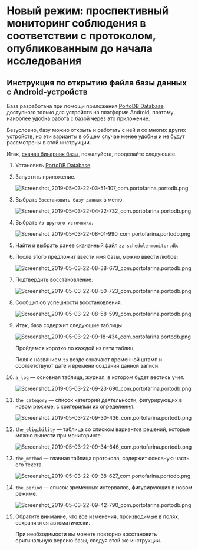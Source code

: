 # Новый режим: проспективный мониторинг соблюдения в соответствии с протоколом, опубликованным до начала исследования

## Инструкция по открытию файла базы данных с Android-устройств

База разработана при помощи приложения [PortoDB Database](https://play.google.com/store/apps/details?id=com.portofarina.portodb), доступного только для устройств на платформе Android, поэтому наиболее удобна работа с базой через это приложение.

Безусловно, базу можно открыть и работать с ней и со многих других устройств, но эти варианты в общем случае менее удобны и не будут рассмотрены в этой инструкции.

Итак, [скачав бинарник базы](https://github.com/pussiatoday/zz-schedule-monitor/raw/0fd07faf1c9ad63d755e8ff9c95e0c1e8915fa0f/zz-schedule-monitor.db), пожалуйста, проделайте следующее.

1. Установить [PortoDB Database](https://play.google.com/store/apps/details?id=com.portofarina.portodb).
1. Запустить приложение.

    ![Screenshot_2019-05-03-22-03-51-107_com.portofarina.portodb.png](Screenshot_2019-05-03-22-03-51-107_com.portofarina.portodb.png)
   
1. Выбрать `Восстановить базу данных` в меню.

    ![Screenshot_2019-05-03-22-04-22-732_com.portofarina.portodb.png](Screenshot_2019-05-03-22-04-22-732_com.portofarina.portodb.png)
   
1. Выбрать `Из другого источника`.

    ![Screenshot_2019-05-03-22-08-01-990_com.portofarina.portodb.png](Screenshot_2019-05-03-22-08-01-990_com.portofarina.portodb.png)

1. Найти и выбрать ранее скачанный файл `zz-schedule-monitor.db`.
1. После этого предложит ввести имя базы, можно ввести любое:

    ![Screenshot_2019-05-03-22-08-38-673_com.portofarina.portodb.png](Screenshot_2019-05-03-22-08-38-673_com.portofarina.portodb.png)

1. Подтвердить восстановление.

    ![Screenshot_2019-05-03-22-08-50-723_com.portofarina.portodb.png](Screenshot_2019-05-03-22-08-50-723_com.portofarina.portodb.png)

1. Сообщит об успешности восстановления.

    ![Screenshot_2019-05-03-22-08-58-599_com.portofarina.portodb.png](Screenshot_2019-05-03-22-08-58-599_com.portofarina.portodb.png)

1. Итак, база содержит следующие таблицы.

    ![Screenshot_2019-05-03-22-09-18-434_com.portofarina.portodb.png](Screenshot_2019-05-03-22-09-18-434_com.portofarina.portodb.png)
    
    Пройдемся коротко по каждой из пяти таблиц.
    
    Поля с названием `ts` везде означают временной штамп и соответствуют дате и времени создания данной записи.

1. `a_log` — основная таблица, журнал, в котором будет вестись учет.

    ![Screenshot_2019-05-03-22-09-23-690_com.portofarina.portodb.png](Screenshot_2019-05-03-22-09-23-690_com.portofarina.portodb.png)

1. `the_category` — список категорий деятельности, фигурирующих в новом режиме, с критериями их определения.

    ![Screenshot_2019-05-03-22-09-30-436_com.portofarina.portodb.png](Screenshot_2019-05-03-22-09-30-436_com.portofarina.portodb.png)

1. `the_eligibility` — таблица со списком вариантов решений, которые можно вынести при мониторинге.

    ![Screenshot_2019-05-03-22-09-34-646_com.portofarina.portodb.png](Screenshot_2019-05-03-22-09-34-646_com.portofarina.portodb.png)

1. `the_method` — главная таблица протокола, содержит основную часть его текста.

    ![Screenshot_2019-05-03-22-09-38-627_com.portofarina.portodb.png](Screenshot_2019-05-03-22-09-38-627_com.portofarina.portodb.png)

1. `the_period` — список временных интервалов, фигурирующих в новом режиме.

    ![Screenshot_2019-05-03-22-09-42-790_com.portofarina.portodb.png](Screenshot_2019-05-03-22-09-42-790_com.portofarina.portodb.png)
    
1. Обратите внимание, что все изменения, производимые в полях, сохраняются автоматически.

    При необходимости вы можете повторно восстановить оригинальную версию базы, следуя этой же инструкции.
    